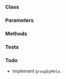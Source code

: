 <!-- @id xKkVKSyduOYzCMBMhqPvwS -->
### Class

<!-- @id aGPojPtxoa0YiMN3HV98G7 -->
### Parameters

<!-- @id CxAtehUlINTqoatu8DebzG -->
### Methods

<!-- @id NVCng5M8QQE5aeLZSoNbZM -->
### Tests

<!-- @id xEgXvlO5GxifOlaJSAe1ZA -->
### Todo

- Implement `groupbyMeta`.